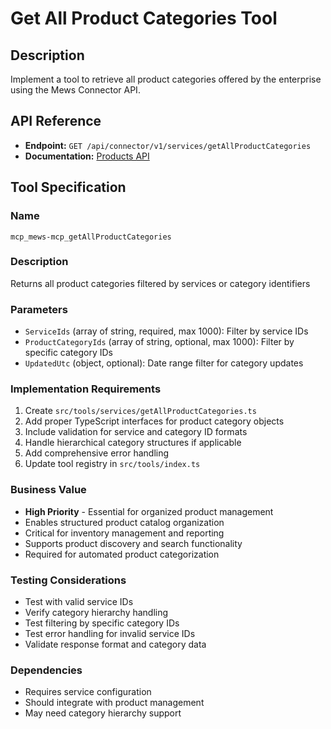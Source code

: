 # Get All Product Categories Tool

## Description
Implement a tool to retrieve all product categories offered by the enterprise using the Mews Connector API.

## API Reference
- **Endpoint:** `GET /api/connector/v1/services/getAllProductCategories`
- **Documentation:** [Products API](https://mews-systems.gitbook.io/connector-api/operations/services#get-all-product-categories)

## Tool Specification

### Name
`mcp_mews-mcp_getAllProductCategories`

### Description
Returns all product categories filtered by services or category identifiers

### Parameters
- `ServiceIds` (array of string, required, max 1000): Filter by service IDs
- `ProductCategoryIds` (array of string, optional, max 1000): Filter by specific category IDs
- `UpdatedUtc` (object, optional): Date range filter for category updates

### Implementation Requirements
1. Create `src/tools/services/getAllProductCategories.ts`
2. Add proper TypeScript interfaces for product category objects
3. Include validation for service and category ID formats
4. Handle hierarchical category structures if applicable
5. Add comprehensive error handling
6. Update tool registry in `src/tools/index.ts`

### Business Value
- **High Priority** - Essential for organized product management
- Enables structured product catalog organization
- Critical for inventory management and reporting
- Supports product discovery and search functionality
- Required for automated product categorization

### Testing Considerations
- Test with valid service IDs
- Verify category hierarchy handling
- Test filtering by specific category IDs
- Test error handling for invalid service IDs
- Validate response format and category data

### Dependencies
- Requires service configuration
- Should integrate with product management
- May need category hierarchy support 